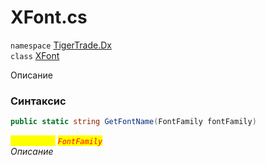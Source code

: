 
# XFont.cs
`namespace` [TigerTrade.Dx](../TigerTrade.Dx.md)  
    `class` [XFont](../../XFont.cs.md)

Описание

### Синтаксис
```csharp
public static string GetFontName(FontFamily fontFamily)
```

<mark style="color:yellow;">`fontFamily`</mark> <mark style="color:red;">*`FontFamily`*</mark>  
 *Описание*  
  

                    
                    